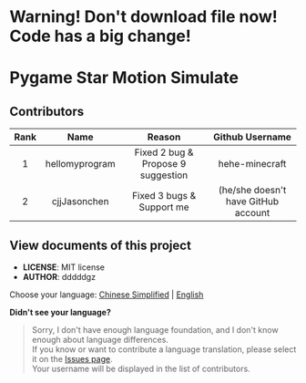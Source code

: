 # Warning! Don't download file now! Code has a big change!

# Pygame Star Motion Simulate

## Contributors

| Rank |      Name      |               Reason               |           Github Username           |
|:----:|:--------------:|:----------------------------------:|:-----------------------------------:|
|  1   | hellomyprogram | Fixed 2 bug & Propose 9 suggestion |           hehe-minecraft            |
|  2   |  cjjJasonchen  |     Fixed 3 bugs & Support me      | (he/she doesn't have GitHub account |

## View documents of this project

- **LICENSE**: MIT license
- **AUTHOR**: dddddgz

Choose your language: [Chinese Simplified](README-zh-CN.md) | [English](README-en-US.md)

**Didn't see your language?**  
> Sorry, I don't have enough language foundation, and I don't know enough about language differences.  
> If you know or want to contribute a language translation, please select it on the [Issues page](https://github.com/dddddgz/star-motion-simulate/issues/new/choose).  
> Your username will be displayed in the list of contributors.
